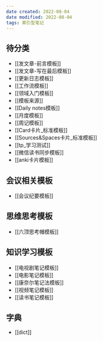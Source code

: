 ```yaml
---
date created: 2022-08-04
date modified: 2022-08-04
tags: 索引型笔记
---
```


## 待分类

- [[发文章-前言模板]]
- [[发文章-写在最后模板]]
- [[更新日志模板]]
- [[工作流模板]]
- [[领域入门模板]]
- [[模板来源]]
- [[Daily notes模板]]
- [[月度模板]]
- [[周记模板]]
- [[Card卡片_标准模板]]
- [[Sources&Spaces卡片_标准模板]]
- [[tp_学习测试]]
- [[微信读书同步模板]]
- [[anki卡片模板]]

## 会议相关模板

- [[会议纪要模板]]

## 思维思考模板

- [[六顶思考帽模板]]

## 知识学习模板

- [[电视剧笔记模板]]
- [[电影笔记模板]]
- [[康奈尔笔记法模板]]
- [[视频笔记模板]]
- [[读书笔记模板]]

## 字典

- [[dict]]
